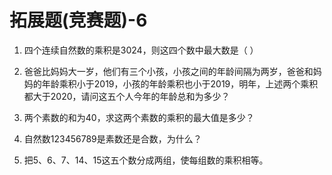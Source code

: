 # 拓展题(竞赛题)-6

1. 四个连续自然数的乘积是3024，则这四个数中最大数是（   ）







2. 爸爸比妈妈大一岁，他们有三个小孩，小孩之间的年龄间隔为两岁，爸爸和妈妈的年龄乘积小于2019，小孩的年龄乘积也小于2019，明年，上述两个乘积都大于2020，请问这五个人今年的年龄总和为多少？










3. 两个素数的和为40，求这两个素数的乘积的最大值是多少？







4. 自然数123456789是素数还是合数，为什么？







5. 把5、6、7、14、15这五个数分成两组，使每组数的乘积相等。
